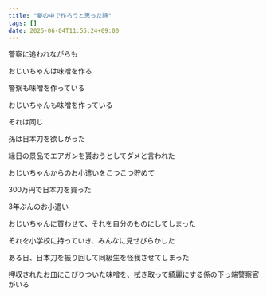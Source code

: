 ```yaml
---
title: "夢の中で作ろうと思った詩"
tags: []
date: 2025-06-04T11:55:24+09:00
---
```


警察に追われながらも

おじいちゃんは味噌を作る

警察も味噌を作っている

おじいちゃんも味噌を作っている

それは同じ

孫は日本刀を欲しがった

縁日の景品でエアガンを貰おうとしてダメと言われた

おじいちゃんからのお小遣いをこつこつ貯めて

300万円で日本刀を買った

3年ぶんのお小遣い

おじいちゃんに買わせて、それを自分のものにしてしまった

それを小学校に持っていき、みんなに見せびらかした

ある日、日本刀を振り回して同級生を怪我させてしまった

押収されたお皿にこびりついた味噌を、拭き取って綺麗にする係の下っ端警察官がいる
